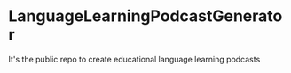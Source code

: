 # LanguageLearningPodcastGenerator
It's the public repo to create educational language learning podcasts
